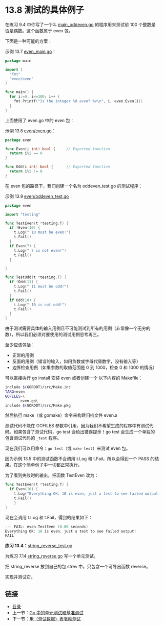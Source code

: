 # 13.8 测试的具体例子

在练习 9.4 中你写了一个叫 [main_oddeven.go](exercises/chapter_9/main_oddeven.go) 的程序用来测试前 100 个整数是否是偶数。这个函数属于 even 包。

下面是一种可能的方案：

示例 13.7 [even_main.go](examples/chapter_13/even/even_main/even_main.go)：

```go
package main

import (
  "fmt"
  "even/even"
)

func main() {
  for i:=0; i<=100; i++ {
    fmt.Printf("Is the integer %d even? %v\n", i, even.Even(i))
  }
}
```

上面使用了 even.go 中的 even 包：

示例 13.8 [even/even.go](examples/chapter_13/even/even/even.go)：

```go
package even

func Even(i int) bool {		// Exported function
  return i%2 == 0
}

func Odd(i int) bool {		// Exported function
  return i%2 != 0
}
```

在 even 包的路径下，我们创建一个名为 oddeven_test.go 的测试程序：

示例 13.9 [even/oddeven_test.go](examples/chapter_13/even/even/oddeven_test.go)：

```go
package even

import "testing"

func TestEven(t *testing.T) {
  if !Even(10) {
    t.Log(" 10 must be even!")
    t.Fail()
  }
  if Even(7) {
    t.Log(" 7 is not even!")
    t.Fail()
  }

}

func TestOdd(t *testing.T) {
  if !Odd(11) {
    t.Log(" 11 must be odd!")
    t.Fail()
  }
  if Odd(10) {
    t.Log(" 10 is not odd!")
    t.Fail()
  }
}
```

由于测试需要具体的输入用例且不可能测试到所有的用例（非常像一个无穷的数），所以我们必须对要使用的测试用例思考再三。

至少应该包括：

- 正常的用例
- 反面的用例（错误的输入，如用负数或字母代替数字，没有输入等）
- 边界检查用例（如果参数的取值范围是 0 到 1000，检查 0 和 1000 的情况）

可以直接执行 go install 安装 even 或者创建一个 以下内容的 Makefile：

```bash
include $(GOROOT)/src/Make.inc
TARG=even
GOFILES=\
       even.go\
include $(GOROOT)/src/Make.pkg
```

然后执行 make（或 gomake）命令来构建归档文件 even.a

测试代码不能在 GOFILES 参数中引用，因为我们不希望生成的程序中有测试代码。如果包含了测试代码，go test 会给出错误提示！go test 会生成一个单独的包含测试代码的 `_test` 程序。

现在我们可以用命令：`go test`（或 `make test`）来测试 even 包。

因为示例 13.5 中的测试函数不会调用 t.Log 和 t.Fail，所以会得到一个 PASS 的结果。在这个简单例子中一切都正常执行。

为了看到失败时的输出，把函数 TestEven 改为：

```go
func TestEven(t *testing.T) {
  if Even(10) {
    t.Log("Everything OK: 10 is even, just a test to see failed output!")
    t.Fail()
 	}
}
```

现在会调用 t.Log 和 t.Fail，得到的结果如下：

```go
--- FAIL: even.TestEven (0.00 seconds)
Everything OK: 10 is even, just a test to see failed output!
FAIL
```

**练习 13.4：**[string_reverse_test.go](exercises/chapter_13/string_reverse_test.go)

为练习 7.14 [string_reverse.go](exercises/chapter_7/string_reverse.go) 写一个单元测试。

把 string_reverse 放到自己的包 strev 中，只包含一个可导出函数 reverse。

实现并测试它。

## 链接

- [目录](directory.md)
- 上一节：[Go 中的单元测试和基准测试](13.7.md)
- 下一节：[用（测试数据）表驱动测试](13.9.md)
